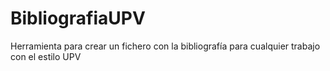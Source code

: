 # BibliografiaUPV
 Herramienta para crear un fichero con la bibliografía para cualquier trabajo con el estilo UPV
